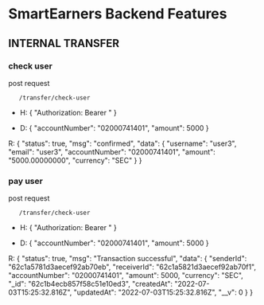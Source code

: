 # SmartEarners Backend Features

## INTERNAL TRANSFER

### check user
post request
 ```
    /transfer/check-user
 ```
- H: {
    "Authorization: Bearer <accesstoken>"
}

- D: {
    "accountNumber": "02000741401",
    "amount": 5000
}

R: {
    "status": true,
    "msg": "confirmed",
    "data": {
        "username": "user3",
        "email": "user3",
        "accountNumber": "02000741401",
        "amount": "5000.00000000",
        "currency": "SEC"
    }
}

### pay user
post request
 ```
    /transfer/check-user
 ```
- H: {
    "Authorization: Bearer <accesstoken>"
}

- D: {
    "accountNumber": "02000741401",
    "amount": 5000
}

R: {
    "status": true,
    "msg": "Transaction successful",
    "data": {
        "senderId": "62c1a5781d3aecef92ab70eb",
        "receiverId": "62c1a5821d3aecef92ab70f1",
        "accountNumber": "02000741401",
        "amount": 5000,
        "currency": "SEC",
        "_id": "62c1b4ecb857f58c51e10ed3",
        "createdAt": "2022-07-03T15:25:32.816Z",
        "updatedAt": "2022-07-03T15:25:32.816Z",
        "__v": 0
    }
}
